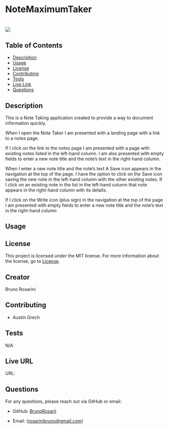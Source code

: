 # NoteMaximumTaker

# ![](https://img.shields.io/badge/license-MIT-brightgreen)

## Table of Contents

- [Description](#description)
- [Usage](#usage)
- [License](#license)
- [Contributing](#contributing)
- [Tests](#tests)
- [Live Link](#live-url)
- [Questions](#questions)

## Description

This is a Note Taking application created to provide a way to document information quickly.

When I open the Note Taker I am presented with a landing page with a link to a notes page.

If I click on the link to the notes page I am presented with a page with existing notes listed in the left-hand column.
I am also presented with empty fields to enter a new note title and the note’s text in the right-hand column.

When I enter a new note title and the note’s text A Save icon appears in the navigation at the top of the page.
I have the option to click on the Save icon saving the new note in the left-hand column with the other existing notes.
If I click on an existing note in the list in the left-hand column that note appears in the right-hand column with its details.

If I click on the Write icon (plus sign) in the navigation at the top of the page I am presented with empty fields to enter a new note title and the note’s text in the right-hand column

## Usage



## License

This project is licensed under the MIT license. For more information about the license, go to [License](https://choosealicense.com/licenses/mit/).

## Creator

Bruno Rosarini

## Contributing

- Austin Grech

## Tests

N/A

## Live URL

URL: 

## Questions

For any questions, please reach out via GitHub or email:

- GitHub: [BrunoRosarii](https://github.com/BrunoRosarini)

- Email: (rosarinibruno@gmail.com)